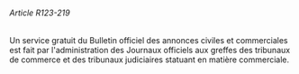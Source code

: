 ###### Article R123-219

Un service gratuit du Bulletin officiel des annonces civiles et commerciales est fait par l'administration des Journaux officiels aux greffes des tribunaux de commerce et des tribunaux judiciaires statuant en matière commerciale.

